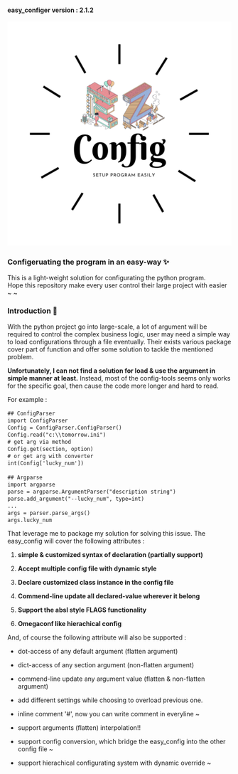 #### easy_configer version : 2.1.2

![easy-configer logo](assets/logo.png)

### Configeruating the program in an easy-way ✨
This is a light-weight solution for configurating the python program. <br>
Hope this repository make every user control their large project with easier ~ ~ 

### Introduction 📝
With the python project go into large-scale, a lot of argument will be required to control the complex business logic, user may need a simple way to load configurations through a file eventually. Their exists various package cover part of function and offer some solution to tackle the mentioned problem. 

**Unfortunately, I can not find a solution for load & use the argument in simple manner at least.**   Instead, most of the config-tools seems only works for the specific goal, then cause the code more longer and hard to read.

For example :
    
    ## ConfigParser
    import ConfigParser 
    Config = ConfigParser.ConfigParser()
    Config.read("c:\\tomorrow.ini")
    # get arg via method
    Config.get(section, option)
    # or get arg with converter
    int(Config['lucky_num'])
    
    ## Argparse
    import argparse
    parse = argparse.ArgumentParser("description string")
    parse.add_argument("--lucky_num", type=int)
    ...
    args = parser.parse_args()
    args.lucky_num
    

That leverage me to package my solution for solving this issue. The easy_config will cover the following attributes :

1. **simple & customized syntax of declaration (partially support)**

2. **Accept multiple config file with dynamic style**

3. **Declare customized class instance in the config file**

4. **Commend-line update all declared-value wherever it belong**

5. **Support the absl style FLAGS functionality** 

6. **Omegaconf like hierachical config**

And, of course the following attribute will also be supported :

* dot-access of any default argument (flatten argument)

* dict-access of any section argument (non-flatten argument) 

* commend-line update any argument value (flatten & non-flatten argument)

* add different settings while choosing to overload previous one.

* inline comment '#', now you can write comment in everyline ~

* support arguments (flatten) interpolation!!

* support config conversion, which bridge the easy_config into the other config file ~

* support hierachical configurating system with dynamic override ~
